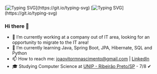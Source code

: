 [![Typing SVG](https://readme-typing-svg.demolab.com/?lines=print+('Hello+World!'))](https://git.io/typing-svg)
[![Typing SVG](https://readme-typing-svg.demolab.com/?lines=print+('System.out.println("I'm%João!");'))](https://git.io/typing-svg)

### Hi there 👋


- 🔭 I’m currently working at a company out of IT area, looking for an opportunity to migrate to the IT area!
- 🌱 I’m currently learning Java, Spring Boot, JPA, Hibernate, SQL and Python
- 📫 How to reach me: [joaovitormnascimento@gmail.com](mailto:joaovitormnascimento@gmail.com) | [LinkedIn](https://www.linkedin.com/in/joão-vitor-mine-nascimento-3116b4205/)
- 🎓 Studying Computer Science at [UNIP - Ribeirão Preto/SP](https://unip.br/) - 7/8 ✔


